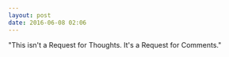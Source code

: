 ```yaml
---
layout: post
date: 2016-06-08 02:06
---
```

"This isn't a Request for Thoughts. It's a Request for Comments."
